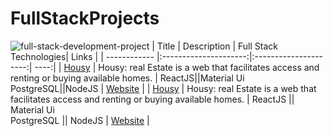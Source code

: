 # FullStackProjects
![full-stack-development-project](https://user-images.githubusercontent.com/65178119/218280111-7821c515-e72d-4cd2-b647-12c0c43f5be1.png)
| Title        | Description           | Full Stack Technologies| Links |
| ------------ |:---------------------:|:---------------------:| ----:|
| [Housy](https://github.com/GSG-G10/Housy) | Housy: real Estate is a web that facilitates access and renting or buying available homes. | ReactJS||Material Ui  <br /> PostgreSQL||NodeJS  | [Website](https://housy-g10.herokuapp.com/) |
| [Housy](https://github.com/GSG-G10/Housy) | Housy: real Estate is a web that facilitates access and renting or buying available homes. | ReactJS || Material Ui  <br /> PostgreSQL || NodeJS  | [Website](https://housy-g10.herokuapp.com/) |
